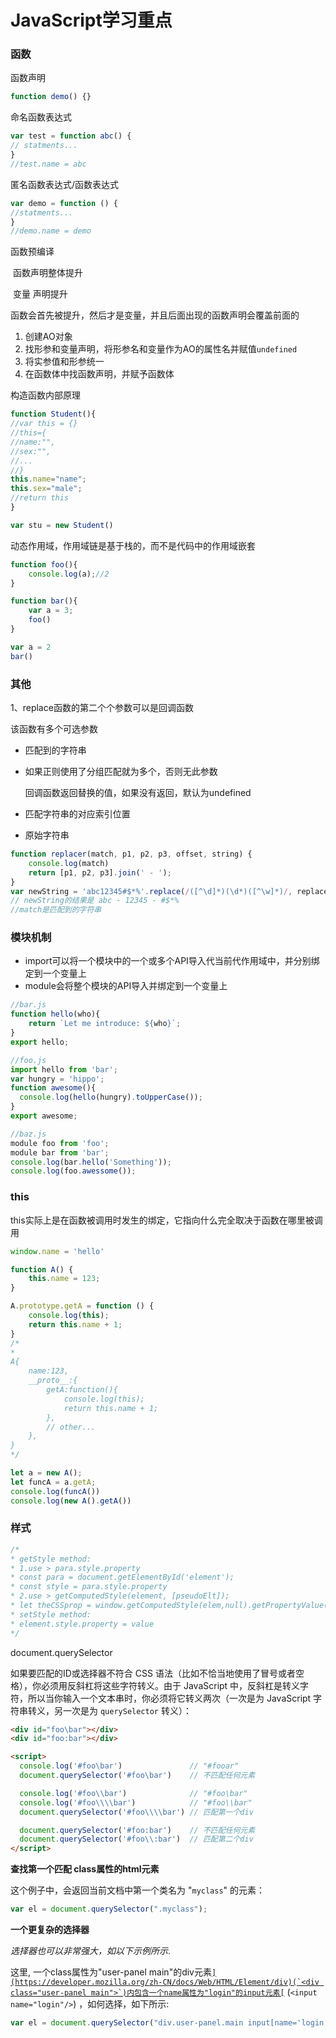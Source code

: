 # JavaScript学习重点

### 函数

函数声明

```javascript
function demo() {}
```

命名函数表达式

```javascript
var test = function abc() {
// statments...
}
//test.name = abc
```

匿名函数表达式/函数表达式

```javascript
var demo = function () {
//statments...
}
//demo.name = demo
```

函数预编译

​		函数声明整体提升

​		变量    声明提升

​		函数会首先被提升，然后才是变量，并且后面出现的函数声明会覆盖前面的

1. 创建AO对象
2. 找形参和变量声明，将形参名和变量作为AO的属性名并赋值`undefined`
3. 将实参值和形参统一
4. 在函数体中找函数声明，并赋予函数体

构造函数内部原理

```javascript
function Student(){
//var this = {}
//this={
//name:"",
//sex:"",
//...
//}
this.name="name";
this.sex="male";
//return this
}

var stu = new Student()
```

动态作用域，作用域链是基于栈的，而不是代码中的作用域嵌套

```javascript
function foo(){
    console.log(a);//2
}

function bar(){
    var a = 3;
    foo()
}

var a = 2 
bar()
```



### 其他

1、replace函数的第二个个参数可以是回调函数

   该函数有多个可选参数

- 匹配到的字符串

- 如果正则使用了分组匹配就为多个，否则无此参数

  回调函数返回替换的值，如果没有返回，默认为undefined 

- 匹配字符串的对应索引位置

- 原始字符串

```javascript
function replacer(match, p1, p2, p3, offset, string) {
	console.log(match)
  	return [p1, p2, p3].join(' - ');
}
var newString = 'abc12345#$*%'.replace(/([^\d]*)(\d*)([^\w]*)/, replacer);
// newString的结果是 abc - 12345 - #$*%
//match是匹配到的字符串
```

### 模块机制

- import可以将一个模块中的一个或多个API导入代当前代作用域中，并分别绑定到一个变量上
- module会将整个模块的API导入并绑定到一个变量上

```javascript
//bar.js
function hello(who){
	return `Let me introduce: ${who}`;
}
export hello;

//foo.js
import hello from 'bar';
var hungry = 'hippo';
function awesome(){
  console.log(hello(hungry).toUpperCase());
}
export awesome;

//baz.js
module foo from 'foo';
module bar from 'bar';
console.log(bar.hello('Something'));
console.log(foo.awessome());
```

### this

this实际上是在函数被调用时发生的绑定，它指向什么完全取决于函数在哪里被调用

```javascript
window.name = 'hello'

function A() {
    this.name = 123;
}

A.prototype.getA = function () {
    console.log(this);
    return this.name + 1;
}
/*
* 
A{
    name:123,
    __proto__:{
        getA:function(){
            console.log(this);
            return this.name + 1;
        },
        // other...
    },
}
*/

let a = new A();
let funcA = a.getA;
console.log(funcA())
console.log(new A().getA())
```

### 样式

```js
/*
* getStyle method:
* 1.use > para.style.property
* const para = document.getElementById('element');
* const style = para.style.property
* 2.use > getComputedStyle(element, [pseudoElt]);
* let theCSSprop = window.getComputedStyle(elem,null).getPropertyValue("height");
* setStyle method:
* element.style.property = value
*/
```

document.querySelector

如果要匹配的ID或选择器不符合 CSS 语法（比如不恰当地使用了冒号或者空格），你必须用反斜杠将这些字符转义。由于 JavaScript 中，反斜杠是转义字符，所以当你输入一个文本串时，你必须将它转义两次（一次是为 JavaScript 字符串转义，另一次是为 `querySelector` 转义）：

```html
<div id="foo\bar"></div>
<div id="foo:bar"></div>

<script>
  console.log('#foo\bar')               // "#fooar"
  document.querySelector('#foo\bar')    // 不匹配任何元素

  console.log('#foo\\bar')              // "#foo\bar"
  console.log('#foo\\\\bar')            // "#foo\\bar"
  document.querySelector('#foo\\\\bar') // 匹配第一个div

  document.querySelector('#foo:bar')    // 不匹配任何元素
  document.querySelector('#foo\\:bar')  // 匹配第二个div
</script>
```

**查找第一个匹配 class属性的html元素**

这个例子中，会返回当前文档中第一个类名为 "`myclass`" 的元素：

```js
var el = document.querySelector(".myclass");
```

**一个更复杂的选择器**

*选择器也可以非常强大，如以下示例所示*.

这里, 一个class属性为"user-panel main"的div元素[``](https://developer.mozilla.org/zh-CN/docs/Web/HTML/Element/div)(`<div class="user-panel main">`)内包含一个name属性为"login"的input元素[``](https://developer.mozilla.org/zh-CN/docs/Web/HTML/Element/input) (`<input name="login"/>`) ，如何选择，如下所示:

```js
var el = document.querySelector("div.user-panel.main input[name='login']");
```